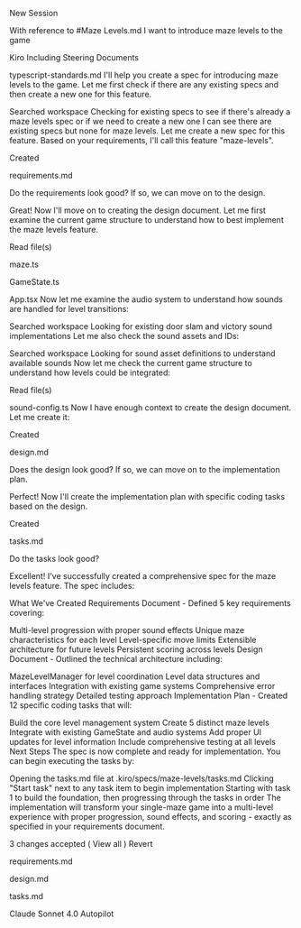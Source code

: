 New Session





With reference to #Maze Levels.md I want to introduce maze levels to the game

Kiro
Including Steering Documents

typescript-standards.md
I'll help you create a spec for introducing maze levels to the game. Let me first check if there are any existing specs and then create a new one for this feature.

Searched workspace
Checking for existing specs to see if there's already a maze levels spec or if we need to create a new one
I can see there are existing specs but none for maze levels. Let me create a new spec for this feature. Based on your requirements, I'll call this feature "maze-levels".

Created

requirements.md


Do the requirements look good? If so, we can move on to the design.

Great! Now I'll move on to creating the design document. Let me first examine the current game structure to understand how to best implement the maze levels feature.

Read file(s)

maze.ts

GameState.ts

App.tsx
Now let me examine the audio system to understand how sounds are handled for level transitions:

Searched workspace
Looking for existing door slam and victory sound implementations
Let me also check the sound assets and IDs:

Searched workspace
Looking for sound asset definitions to understand available sounds
Now let me check the current game structure to understand how levels could be integrated:

Read file(s)

sound-config.ts
Now I have enough context to create the design document. Let me create it:

Created

design.md


Does the design look good? If so, we can move on to the implementation plan.

Perfect! Now I'll create the implementation plan with specific coding tasks based on the design.

Created

tasks.md


Do the tasks look good?

Excellent! I've successfully created a comprehensive spec for the maze levels feature. The spec includes:

What We've Created
Requirements Document - Defined 5 key requirements covering:

Multi-level progression with proper sound effects
Unique maze characteristics for each level
Level-specific move limits
Extensible architecture for future levels
Persistent scoring across levels
Design Document - Outlined the technical architecture including:

MazeLevelManager for level coordination
Level data structures and interfaces
Integration with existing game systems
Comprehensive error handling strategy
Detailed testing approach
Implementation Plan - Created 12 specific coding tasks that will:

Build the core level management system
Create 5 distinct maze levels
Integrate with existing GameState and audio systems
Add proper UI updates for level information
Include comprehensive testing at all levels
Next Steps
The spec is now complete and ready for implementation. You can begin executing the tasks by:

Opening the tasks.md file at .kiro/specs/maze-levels/tasks.md
Clicking "Start task" next to any task item to begin implementation
Starting with task 1 to build the foundation, then progressing through the tasks in order
The implementation will transform your single-maze game into a multi-level experience with proper progression, sound effects, and scoring - exactly as specified in your requirements document.


3 changes accepted
(
View all
)
Revert


requirements.md

design.md

tasks.md






Claude Sonnet 4.0
Autopilot
